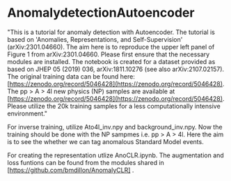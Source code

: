 # AnomalydetectionAutoencoder
"This is a tutorial for anomaly detection with Autoencoder. The tutorial is based on 'Anomalies, Representations, and Self-Supervision' (arXiv:2301.04660). The aim here is to reproduce the upper left panel of Figure 1 from arXiv:2301.04660. Please first ensure that the necessary modules are installed. The notebook is created for a dataset provided as based on JHEP 05 (2019) 036, arXiv:1811.10276 (see also arXiv:2107.02157). The original training data can be found here: [https://zenodo.org/record/5046428](https://zenodo.org/record/5046428). The pp > A > 4l new physics (NP) samples are available at [https://zenodo.org/record/5046428](https://zenodo.org/record/5046428). Please utilize the 20k training samples for a less computationally intensive environment."

For inverse training, utilize Ato4l_inv.npy and background_inv.npy. Now the training should be done with the NP sampmes i.e. pp > A > 4l. Here the aim is to see the whether we can tag anomalous Standard Model events.   

For creating the representation utlize AnoCLR.ipynb. The augmentation and loss funtions can be found from the modules shared in [https://github.com/bmdillon/AnomalyCLR] .
